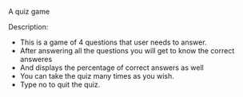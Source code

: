 A quiz game

Description:
  - This is a game of 4 questions that user needs to answer.
  - After answering all the questions you will get to know the correct answeres 
  - And displays the percentage of correct answers as well
  - You can take the quiz many times as you wish.
  - Type no to quit the quiz.


